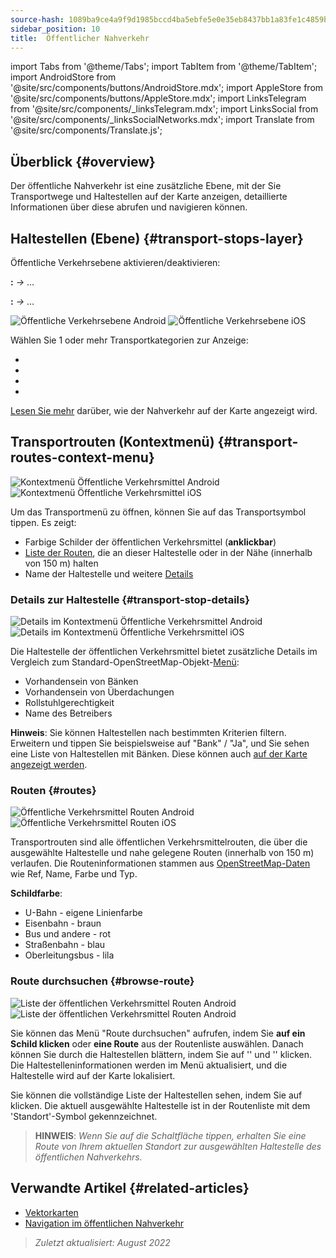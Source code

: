 ```yaml
---
source-hash: 1089ba9ce4a9f9d1985bccd4ba5ebfe5e0e35eb8437bb1a83fe1c4859bf5a769
sidebar_position: 10
title:  Öffentlicher Nahverkehr
---
```

import Tabs from '@theme/Tabs';
import TabItem from '@theme/TabItem';
import AndroidStore from '@site/src/components/buttons/AndroidStore.mdx';
import AppleStore from '@site/src/components/buttons/AppleStore.mdx';
import LinksTelegram from '@site/src/components/_linksTelegram.mdx';
import LinksSocial from '@site/src/components/_linksSocialNetworks.mdx';
import Translate from '@site/src/components/Translate.js';



## Überblick {#overview}

Der öffentliche Nahverkehr ist eine zusätzliche Ebene, mit der Sie Transportwege und Haltestellen auf der Karte anzeigen, detaillierte Informationen über diese abrufen und navigieren können.

## Haltestellen (Ebene) {#transport-stops-layer}

Öffentliche Verkehrsebene aktivieren/deaktivieren:

**<Translate android="true" ids="android_button_seq"/>:** *<Translate android="true" ids="shared_string_menu,configure_map,rendering_category_transport"/> →* &#8230;

<p> </p>

**<Translate ios="true" ids="ios_button_seq"/>:** *<Translate ios="true" ids="shared_string_menu,configure_map,rendering_category_transport"/> →* &#8230;

<p> </p>

![Öffentliche Verkehrsebene Android](@site/static/img/map/pt_layer_android.png) ![Öffentliche Verkehrsebene iOS](@site/static/img/map/pt_layer_ios.png)

Wählen Sie 1 oder mehr Transportkategorien zur Anzeige:

- <Translate android="true" ids="rendering_attr_transportStops_name"/>
- <Translate android="true" ids="rendering_attr_publicTransportMode_name"/>
- <Translate android="true" ids="rendering_attr_tramTrainRoutes_name"/>
- <Translate android="true" ids="rendering_attr_subwayMode_name"/>

[Lesen Sie mehr](../map/vector-maps.md#transport) darüber, wie der Nahverkehr auf der Karte angezeigt wird.


## Transportrouten (Kontextmenü) {#transport-routes-context-menu}

![Kontextmenü Öffentliche Verkehrsmittel Android](@site/static/img/map/pt_routemenu_android.png) ![Kontextmenü Öffentliche Verkehrsmittel iOS](@site/static/img/map/pt_routemenu_ios.png)

Um das Transportmenü zu öffnen, können Sie auf das Transportsymbol tippen. Es zeigt:

- Farbige Schilder der öffentlichen Verkehrsmittel (**anklickbar**)
- [Liste der Routen](#routes), die an dieser Haltestelle oder in der Nähe (innerhalb von 150 m) halten
- Name der Haltestelle und weitere [Details](#transport-stop-details)

### Details zur Haltestelle {#transport-stop-details}

![Details im Kontextmenü Öffentliche Verkehrsmittel Android](@site/static/img/map/pt_routemenu_details_android.png) ![Details im Kontextmenü Öffentliche Verkehrsmittel iOS](@site/static/img/map/pt_routemenu_details_ios.png)

Die Haltestelle der öffentlichen Verkehrsmittel bietet zusätzliche Details im Vergleich zum Standard-OpenStreetMap-Objekt-[Menü](../map/map-context-menu.md#details):

- Vorhandensein von Bänken
- Vorhandensein von Überdachungen
- Rollstuhlgerechtigkeit
- Name des Betreibers

**Hinweis**: Sie können Haltestellen nach bestimmten Kriterien filtern. Erweitern und tippen Sie beispielsweise auf "Bank" / "Ja", und Sie sehen eine Liste von Haltestellen mit Bänken. Diese können auch [auf der Karte angezeigt werden](../map/point-layers-on-map.md#points-of-interest-pois).


### Routen {#routes}

![Öffentliche Verkehrsmittel Routen Android](@site/static/img/map/pt_routes_android.png) ![Öffentliche Verkehrsmittel Routen iOS](@site/static/img/map/pt_routes_ios.png)

Transportrouten sind alle öffentlichen Verkehrsmittelrouten, die über die ausgewählte Haltestelle und nahe gelegene Routen (innerhalb von 150 m) verlaufen. Die Routeninformationen stammen aus [OpenStreetMap-Daten](https://wiki.openstreetmap.org/wiki/Public_transport) wie Ref, Name, Farbe und Typ.

**Schildfarbe**:

- U-Bahn - eigene Linienfarbe
- Eisenbahn - braun
- Bus und andere - rot
- Straßenbahn - blau
- Oberleitungsbus - lila

### Route durchsuchen {#browse-route}

![Liste der öffentlichen Verkehrsmittel Routen Android](@site/static/img/map/pt_route_list_android.png)  ![Liste der öffentlichen Verkehrsmittel Routen Android](@site/static/img/map/pt_route_list_ios.png)

Sie können das Menü "Route durchsuchen" aufrufen, indem Sie **auf ein Schild klicken** oder **eine Route** aus der Routenliste auswählen. Danach können Sie durch die Haltestellen blättern, indem Sie auf '<Translate android="true" ids="shared_string_previous"/>' und '<Translate android="true" ids="shared_string_next"/>' klicken. Die Haltestelleninformationen werden im Menü aktualisiert, und die Haltestelle wird auf der Karte lokalisiert.

Sie können die vollständige Liste der Haltestellen sehen, indem Sie auf <Translate android="true" ids="rendering_category_details"/> klicken. Die aktuell ausgewählte Haltestelle ist in der Routenliste mit dem 'Standort'-Symbol gekennzeichnet.

> **HINWEIS**: *Wenn Sie auf die Schaltfläche <Translate android="true" ids="get_directions"/> tippen, erhalten Sie eine Route von Ihrem aktuellen Standort zur ausgewählten Haltestelle des öffentlichen Nahverkehrs.*


## Verwandte Artikel {#related-articles}

- [Vektorkarten](../map/vector-maps.md)
- [Navigation im öffentlichen Nahverkehr](../navigation/routing/public-transport-navigation.md)

> *Zuletzt aktualisiert: August 2022*
